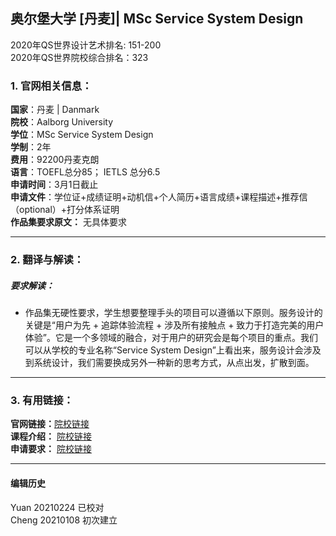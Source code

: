 ## 奥尔堡大学 [丹麦]| MSc Service System Design
2020年QS世界设计艺术排名: 151-200  
2020年QS世界院校综合排名：323

### 1. 官网相关信息：

**国家**：丹麦 | Danmark   
**院校**：Aalborg University  
**学位**：MSc Service System Design  
**学制**：2年             
**费用**：92200丹麦克朗  
**语言**：TOEFL总分85；
         IETLS 总分6.5  
**申请时间**：3月1日截止      
**申请文件**：学位证+成绩证明+动机信+个人简历+语言成绩+课程描述+推荐信（optional）+打分体系证明  
**作品集要求原文：**  无具体要求

---


### 2. 翻译与解读：

##### 要求解读：
- 作品集无硬性要求，学生想要整理手头的项目可以遵循以下原则。服务设计的关键是“用户为先 + 追踪体验流程 + 涉及所有接触点 + 致力于打造完美的用户体验”。它是一个多领域的融合，对于用户的研究会是每个项目的重点。我们可以从学校的专业名称“Service System Design”上看出来，服务设计会涉及到系统设计，我们需要换成另外一种新的思考方式，从点出发，扩散到面。  


---

### 3. 有用链接：

**官网链接：**[院校链接](https://www.en.aau.dk/education/master/service-systems-design)  
**课程介绍：** [院校链接](https://www.en.aau.dk/education/master/service-systems-design/academic-content/)  
**申请要求：** [院校链接](https://www.en.aau.dk/education/apply/master/how-to-apply/#296122)


---


#### 编辑历史
Yuan 20210224 已校对    
Cheng 20210108 初次建立  
